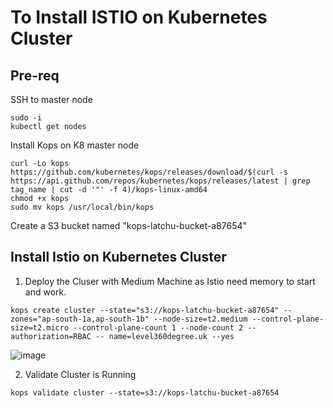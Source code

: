 # To Install ISTIO on Kubernetes Cluster

## Pre-req

SSH to master node

```
sudo -i
kubectl get nodes
```

Install Kops on K8 master node

```
curl -Lo kops https://github.com/kubernetes/kops/releases/download/$(curl -s https://api.github.com/repos/kubernetes/kops/releases/latest | grep tag_name | cut -d '"' -f 4)/kops-linux-amd64
chmod +x kops
sudo mv kops /usr/local/bin/kops
```

Create a S3 bucket named "kops-latchu-bucket-a87654"

## Install Istio on Kubernetes Cluster

1. Deploy the Cluser with Medium Machine as Istio need memory to
start and work.

```
kops create cluster --state="s3://kops-latchu-bucket-a87654" --zones="ap-south-1a,ap-south-1b" --node-size=t2.medium --control-plane-size=t2.micro --control-plane-count 1 --node-count 2 --authorization=RBAC -- name=level360degree.uk --yes
```

![image](https://github.com/user-attachments/assets/e72cd987-2375-4e59-946a-d9d5130a2e65)

2. Validate Cluster is Running

```
kops validate cluster --state=s3://kops-latchu-bucket-a87654
```





